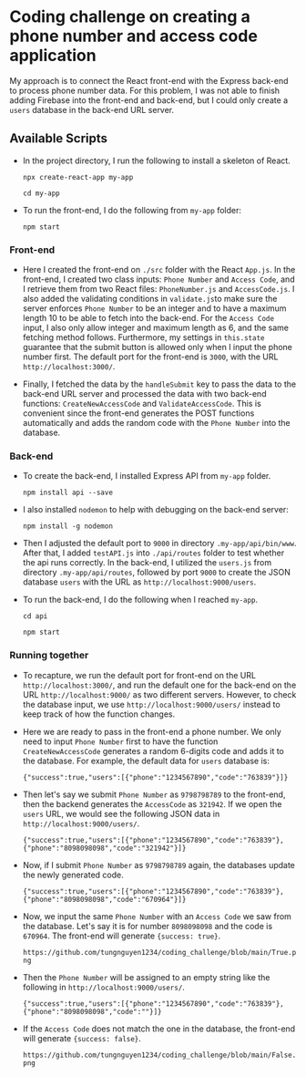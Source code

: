 # Coding challenge on creating a phone number and access code application


My approach is to connect the React front-end with the Express back-end to process phone number data.
For this problem, I was not able to finish adding Firebase into the front-end and back-end, but 
I could only create a `users` database in the back-end URL server. 


## Available Scripts

- In the project directory, I run the following to install a skeleton of React.

  `npx create-react-app my-app`

  `cd my-app`


- To run the front-end, I do the following from `my-app` folder:
  
  `npm start`

### Front-end
- Here I created the front-end on `./src` folder with the React `App.js`. In the front-end, 
  I created two class inputs: `Phone Number` and `Access Code`, and I retrieve them 
  from two React files: `PhoneNumber.js` and `AccessCode.js`. I also added the validating conditions
  in `validate.js`to make sure the server enforces `Phone Number` to be an integer and to have a maximum length 10 
  to be able to fetch into the back-end. For the `Access Code` input,
  I also only allow integer and maximum length as 6, and the same fetching method follows. Furthermore, 
  my settings in `this.state` guarantee that the submit button is allowed only when I input the phone number first.
  The default port for the front-end is `3000`, with the URL `http://localhost:3000/`.

- Finally, I fetched the data by the `handleSubmit` key to pass the data to the back-end URL server and 
  processed the data with two back-end functions: `CreateNewAccessCode` and `ValidateAccessCode`. This
  is convenient since the front-end generates the POST functions automatically and adds the random code with
  the `Phone Number` into the database.


### Back-end
- To create the back-end, I installed Express API from `my-app` folder. 

  `npm install api --save`

- I also installed `nodemon` to help with debugging on the back-end server:

  `npm install -g nodemon`

- Then I adjusted the default port to `9000` in directory `.my-app/api/bin/www`. After that, I added `testAPI.js` into `./api/routes`
  folder to test whether the api runs correctly. In the back-end, I utilized the `users.js` from directory `.my-app/api/routes`, 
  followed by port `9000` to create the JSON database `users` with the URL as `http://localhost:9000/users`.

- To run the back-end, I do the following when I reached `my-app`. 

  `cd api`

  `npm start`


### Running together
- To recapture, we run the default port for front-end on the URL `http://localhost:3000/`, 
  and run the default one for the back-end on the URL `http://localhost:9000/` as two different servers.
  However, to check the database input, we use  `http://localhost:9000/users/` instead to keep track 
  of how the function changes.

- Here we are ready to pass in the front-end a phone number. We only need to input `Phone Number` first to have the function
  `CreateNewAccessCode` generates a random 6-digits code and adds it to the database. For example, the default data for 
  `users` database is:

   ``{"success":true,"users":[{"phone":"1234567890","code":"763839"}]}``


- Then let's say we submit `Phone Number` as `9798798789` to the front-end, then the backend generates the `AccessCode` as `321942`.
  If we open the `users` URL, we would see the following JSON data in `http://localhost:9000/users/`.

  ``{"success":true,"users":[{"phone":"1234567890","code":"763839"},{"phone":"8098098098","code":"321942"}]}``



- Now, if I submit `Phone Number` as `9798798789` again, the databases update the newly generated code.

  ``{"success":true,"users":[{"phone":"1234567890","code":"763839"},{"phone":"8098098098","code":"670964"}]}``



- Now, we input the same `Phone Number` with an `Access Code` we saw from the database. Let's say it is for 
  number `8098098098` and the code is `670964`. The front-end will generate `{success: true}`.

  ``https://github.com/tungnguyen1234/coding_challenge/blob/main/True.png``



- Then the `Phone Number` will be assigned to an empty string like the following in `http://localhost:9000/users/`.

  ``{"success":true,"users":[{"phone":"1234567890","code":"763839"},{"phone":"8098098098","code":""}]}``



- If the `Access Code` does not match the one in the database, the front-end will generate `{success: false}`.

  ``https://github.com/tungnguyen1234/coding_challenge/blob/main/False.png`` 


